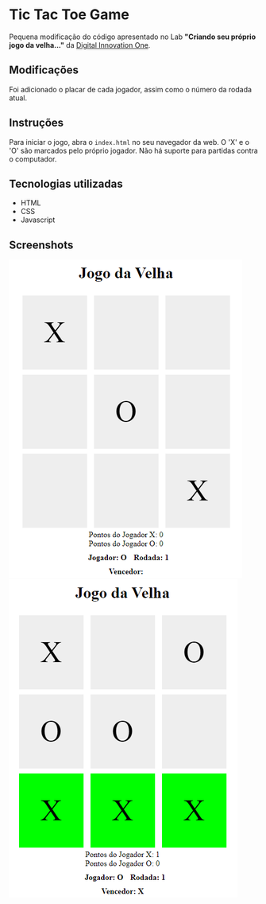 # Tic Tac Toe Game
Pequena modificação do código apresentado no Lab **"Criando seu próprio jogo da velha..."** da [Digital Innovation One](https://digitalinnovation.one).

## Modificações
Foi adicionado o placar de cada jogador, assim como o número da rodada atual.

## Instruções
Para iniciar o jogo, abra o `index.html` no seu navegador da web.
O 'X' e o 'O' são marcados pelo próprio jogador. Não há suporte para partidas contra o computador.

## Tecnologias utilizadas
- HTML
- CSS
- Javascript

## Screenshots
![Jogo em andamento](screenshot1.png)
![Jogo finalizado](screenshot2.png)
